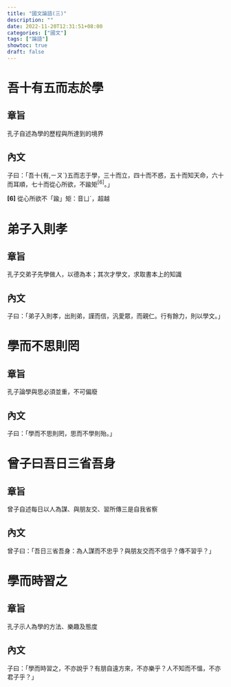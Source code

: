 ```yaml
---
title: "國文論語(三)"
description: ""
date: 2022-11-20T12:31:51+08:00
categories: ["國文"]
tags: ["論語"]
showtoc: true
draft: false
---
```


# 吾十有五而志於學
## 章旨
孔子自述為學的歷程與所達到的境界

## 內文
子曰：「吾十{有,ㄧㄡˋ}五而志于學，三十而立，四十而不惑，五十而知天命，六十而耳順，七十而從心所欲，不踰矩<sup>[6]</sup>。」

**[6]** 從心所欲不「踰」矩：音ㄩˊ，超越

# 弟子入則孝
## 章旨
孔子交弟子先學做人，以德為本；其次才學文，求取書本上的知識

## 內文
子曰：「弟子入則孝，出則弟，謹而信，汎愛眾，而親仁。行有餘力，則以學文。」

# 學而不思則罔
## 章旨
孔子論學與思必須並重，不可偏廢

## 內文
子曰：「學而不思則罔，思而不學則殆。」

# 曾子曰吾日三省吾身
## 章旨
曾子自述每日以人為謀、與朋友交、習所傳三是自我省察

## 內文
曾子曰：「吾日三省吾身：為人謀而不忠乎？與朋友交而不信乎？傳不習乎？」

# 學而時習之
## 章旨
孔子示人為學的方法、樂趣及態度

## 內文
子曰：「學而時習之，不亦說乎？有朋自遠方來，不亦樂乎？人不知而不慍，不亦君子乎？」
